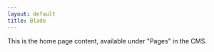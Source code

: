 ```yaml
---
layout: default
title: Blade
---
```


This is the home page content, available under "Pages" in the CMS.
